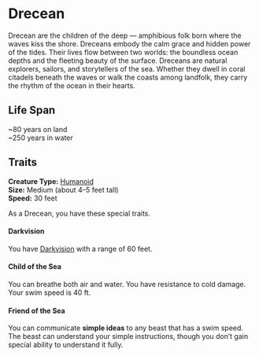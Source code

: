 # Drecean
Drecean are the children of the deep — amphibious folk born where the waves kiss the shore. Dreceans embody the calm grace and hidden power of the tides. Their lives flow between two worlds: the boundless ocean depths and the fleeting beauty of the surface. Dreceans are natural explorers, sailors, and storytellers of the sea. Whether they dwell in coral citadels beneath the waves or walk the coasts among landfolk, they carry the rhythm of the ocean in their hearts.



## Life Span
~80 years on land \
~250 years in water


## Traits

**Creature Type:** [Humanoid](../Creature%20types/Humanoid.md)  
**Size:** Medium (about 4–5 feet tall)  
**Speed:** 30 feet

As a Drecean, you have these special traits.

#### Darkvision
You have [Darkvision](https://www.dndbeyond.com/sources/dnd/free-rules/rules-glossary#Darkvision) with a range of 60 feet.

#### Child of the Sea
You can breathe both air and water. You have resistance to cold damage.
Your swim speed is 40 ft.

#### Friend of the Sea
You can communicate **simple ideas** to any beast that has a swim speed. The beast can understand your simple instructions, though you don’t gain special ability to understand it fully.


